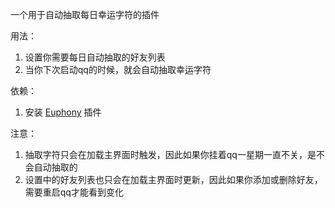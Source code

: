 一个用于自动抽取每日幸运字符的插件

用法：
1. 设置你需要每日自动抽取的好友列表
2. 当你下次启动qq的时候，就会自动抽取幸运字符

依赖：
1. 安装 [Euphony](https://github.com/xtaw/LiteLoaderQQNT-Euphony) 插件

注意：
1. 抽取字符只会在加载主界面时触发，因此如果你挂着qq一星期一直不关，是不会自动抽取的
2. 设置中的好友列表也只会在加载主界面时更新，因此如果你添加或删除好友，需要重启qq才能看到变化